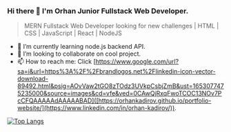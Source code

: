 ### Hi there 👋 I'm Orhan Junior Fullstack Web Developer.

> MERN Fullstack Web Developer looking for new challenges | HTML | CSS | JavaScript | React | NodeJS

- 🌱 I’m currently learning node.js backend API.
- 👯 I’m looking to collaborate on cool project.
- 📫 How to reach me: Click [https://www.google.com/url?sa=i&url=https%3A%2F%2Fbrandlogos.net%2Flinkedin-icon-vector-download-89492.html&psig=AOvVaw2tGO8zTOdz3UVkpCsbjZmB&ust=1653077475235000&source=images&cd=vfe&ved=0CAwQjRxqFwoTCOC13NOv7PcCFQAAAAAdAAAAABAD]([https://orhankadirov.github.io/portfolio-website/](https://www.linkedin.com/in/orhan-kadirov/)).

[![Top Langs](https://github-readme-stats.vercel.app/api/top-langs/?username=OrhanKadirov&layout=compact)](https://github.com/anuraghazra/github-readme-stats)

<!--
**OrhanKadirov/OrhanKadirov** is a ✨ _special_ ✨ repository because its `README.md` (this file) appears on your GitHub profile.

Here are some ideas to get you started:

- 🔭 I’m currently working on ...
- 🌱 I’m currently learning ...
- 👯 I’m looking to collaborate on ...
- 🤔 I’m looking for help with ...
- 💬 Ask me about ...
- 📫 How to reach me: ...
- 😄 Pronouns: ...
- ⚡ Fun fact: ...
-->
